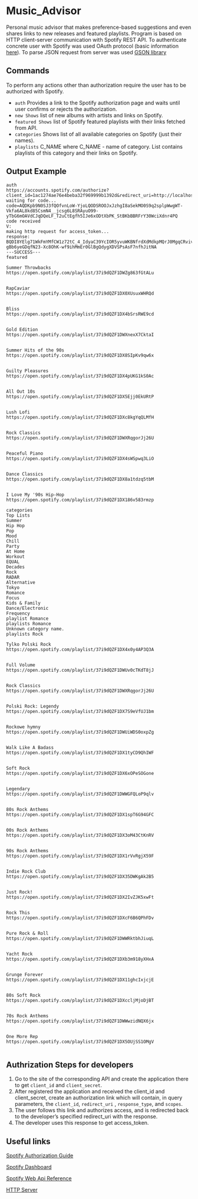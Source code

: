 # Music_Advisor
Personal music advisor that makes preference-based suggestions and even shares links to new releases and featured playlists. Program is based on HTTP client-server communication with Spotify REST API. To authenticate concrete user with Spotify was used OAuth protocol (basic information [here](https://www.youtube.com/watch?v=CPbvxxslDTU&ab_channel=InterSystemsLearningServices)). To parse JSON request from server was used [GSON library](https://howtodoinjava.com/gson/gson-jsonparser)

## Commands
To perform any actions other than authorization require the user has to be authorized with Spotify.

* `auth` Provides a link to the Spotify authorization page and waits until user confirms or rejects the authorization.
* `new Shows` list of new albums with artists and links on Spotify.
* `featured Shows` list of Spotify featured playlists with their links fetched from API.
* `categories` Shows list of all available categories on Spotify (just their names).
* `playlists` C_NAME where C_NAME - name of category. List contains playlists of this category and their links on Spotify.

## Output Example
```
auth
https://accounts.spotify.com/authorize?client_id=1ac1274ae76e4beba32f969999b1392d&redirect_uri=http://localhost:8080&response_type=code
waiting for code...
code=AQDKpb9N0SJ3fQOfvnLoW-YjoLQODSROOJxJzhgI8aSekMO0S9q2splpWwgWT-Vkfa6AL8kd85CsmN4__jcsg6L8SRAyuO99-yTbG6mOAVdCJqDQeLF_T2uCtEgfh5IJe6xODtXbPK_StBKbBBRFrY30WciXdnr4PQ
code received
V: 
making http request for access_token...
response: 
BQDI8YElg71WkFmYMfCW1z72tC_4_IdyaC39YcIOR5yvuWKBNfrdXdMdkpMQrJ0MgqCRvivmB6xopk38-gBb6yeGDqfN23-Xc8OhK-wf9ihMmEr0GlBgQdygXDVSPsAsF7nfhJitNA
---SUCCESS---
featured

Summer Throwbacks
https://open.spotify.com/playlist/37i9dQZF1DWZg863fGtALu


RapCaviar
https://open.spotify.com/playlist/37i9dQZF1DX0XUsuxWHRQd


Bliss
https://open.spotify.com/playlist/37i9dQZF1DX4bSrsRWE9cd


Gold Edition
https://open.spotify.com/playlist/37i9dQZF1DWXnexX7CktaI


Summer Hits of the 90s
https://open.spotify.com/playlist/37i9dQZF1DX8SIpKv9qw6x


Guilty Pleasures
https://open.spotify.com/playlist/37i9dQZF1DX4pUKG1kS0Ac


All Out 10s
https://open.spotify.com/playlist/37i9dQZF1DX5Ejj0EkURtP


Lush Lofi
https://open.spotify.com/playlist/37i9dQZF1DXc8kgYqQLMfH


Rock Classics
https://open.spotify.com/playlist/37i9dQZF1DWXRqgorJj26U


Peaceful Piano
https://open.spotify.com/playlist/37i9dQZF1DX4sWSpwq3LiO


Dance Classics
https://open.spotify.com/playlist/37i9dQZF1DX8a1tdzq5tbM


I Love My '90s Hip-Hop
https://open.spotify.com/playlist/37i9dQZF1DX186v583rmzp

categories
Top Lists
Summer
Hip Hop
Pop
Mood
Chill
Party
At Home
Workout
EQUAL
Decades
Rock
RADAR
Alternative
Tokyo
Romance
Focus
Kids & Family
Dance/Electronic
Frequency
playlist Romance
playlists Romance
Unknown category name.
playlists Rock

Tylko Polski Rock
https://open.spotify.com/playlist/37i9dQZF1DX4x0y4AP3Q3A


Full Volume
https://open.spotify.com/playlist/37i9dQZF1DWUv0cTKdT8jJ


Rock Classics
https://open.spotify.com/playlist/37i9dQZF1DWXRqgorJj26U


Polski Rock: Legendy
https://open.spotify.com/playlist/37i9dQZF1DX7S9eVfUJ1bm


Rockowe hymny
https://open.spotify.com/playlist/37i9dQZF1DWUiWDS0oxpZg


Walk Like A Badass
https://open.spotify.com/playlist/37i9dQZF1DX1tyCD9QhIWF


Soft Rock
https://open.spotify.com/playlist/37i9dQZF1DX6xOPeSOGone


Legendary
https://open.spotify.com/playlist/37i9dQZF1DWWGFQLoP9qlv


80s Rock Anthems
https://open.spotify.com/playlist/37i9dQZF1DX1spT6G94GFC


00s Rock Anthems
https://open.spotify.com/playlist/37i9dQZF1DX3oM43CtKnRV


90s Rock Anthems
https://open.spotify.com/playlist/37i9dQZF1DX1rVvRgjX59F


Indie Rock Club
https://open.spotify.com/playlist/37i9dQZF1DX35DWKgAk2B5


Just Rock!
https://open.spotify.com/playlist/37i9dQZF1DX2IvZJK5xwFt


Rock This
https://open.spotify.com/playlist/37i9dQZF1DXcF6B6QPhFDv


Pure Rock & Roll
https://open.spotify.com/playlist/37i9dQZF1DWWRktbhJiuqL


Yacht Rock
https://open.spotify.com/playlist/37i9dQZF1DXb3m918yXHxA


Grunge Forever
https://open.spotify.com/playlist/37i9dQZF1DX11ghcIxjcjE


80s Soft Rock
https://open.spotify.com/playlist/37i9dQZF1DXccljMjoDjBT


70s Rock Anthems
https://open.spotify.com/playlist/37i9dQZF1DWWwzidNQX6jx


One More Rep
https://open.spotify.com/playlist/37i9dQZF1DX5OUjSS1OMgV


```
## Authrization Steps for developers
1. Go to the site of the corresponding API and create the application there to get `client_id` and `client_secret`.
2. After registered the application and received the client_id and client_secret, create an authorization link which will contain, in query parameters, the `client_id`, `redirect_uri` , `response_type`, and `scopes`.
3. The user follows this link and authorizes access, and is redirected back to the developer’s specified redirect_uri with the response.
4. The developer uses this response to get access_token.
## Useful links
[Spotify Authorization Guide](https://developer.spotify.com/documentation/general/guides/authorization-guide/)

[Spotify Dashboard](https://developer.spotify.com/dashboard/applications)

[Spotify Web Api Reference](https://developer.spotify.com/documentation/web-api/reference/)

[HTTP Server](https://examples.javacodegeeks.com/core-java/sun/net-sun/httpserver-net-sun/httpserver-net-sun-httpserver-net-sun/com-sun-net-httpserver-httpserver-example)

